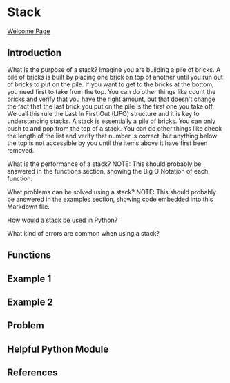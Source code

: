 # Stack

[Welcome Page](https://github.com/Morthais/data_structure_final/blob/main/0-welcome.md)

## Introduction

What is the purpose of a stack? Imagine you are building a pile of bricks. A pile of bricks is built by placing one brick on top of another until you run out of bricks to put on the pile. If you want to get to the bricks at the bottom, you need first to take from the top. You can do other things like count the bricks and verify that you have the right amount, but that doesn't change the fact that the last brick you put on the pile is the first one you take off. We call this rule the Last In First Out (LIFO) structure and it is key to understanding stacks. A stack is essentially a pile of bricks. You can only push to and pop from the top of a stack. You can do other things like check the length of the list and verify that number is correct, but anything below the top is not accessible by you until the items above it have first been removed. 

What is the performance of a stack? NOTE: This should probably be answered in the functions section, showing the Big O Notation of each function.

What problems can be solved using a stack? NOTE: This should probably be answered in the examples section, showing code embedded into this Markdown file.

How would a stack be used in Python?

What kind of errors are common when using a stack?

## Functions

## Example 1

## Example 2

## Problem

## Helpful Python Module

## References
